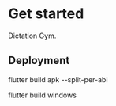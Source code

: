 # Get started

Dictation Gym.

## Deployment

flutter build apk --split-per-abi

flutter build windows
